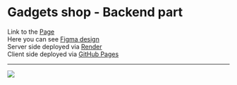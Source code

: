 # Gadgets shop - Backend part

Link to the [Page](https://funnyteamname.github.io/productCatalog/)\
Here you can see [Figma design](https://www.figma.com/file/BUusqCIMAWALqfBahnyIiH/Phone-catalog-(V2)-Original-Dark?node-id=0%3A1)\
Server side deployed via [Render](https://render.com)\
Client side deployed via [GitHub Pages](https://pages.github.com)

<hr />

<img src="https://render.fineartamerica.com/images/rendered/default/greeting-card/images/artworkimages/medium/3/may-the-force-be-with-you-classic-version-dafydd-jones-transparent.png?&targetx=-47&targety=51&imagewidth=795&imageheight=394&modelwidth=700&modelheight=500&backgroundcolor=000000&orientation=0"/>

